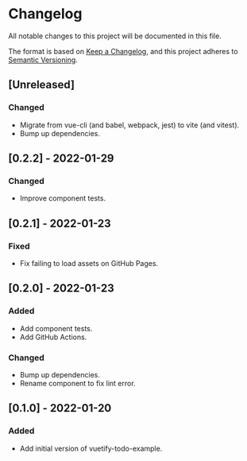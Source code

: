 # Changelog

All notable changes to this project will be documented in this file.

The format is based on [Keep a Changelog](https://keepachangelog.com/en/1.0.0/),
and this project adheres to [Semantic Versioning](https://semver.org/spec/v2.0.0.html).

## [Unreleased]

### Changed

- Migrate from vue-cli (and babel, webpack, jest) to vite (and vitest).
- Bump up dependencies.

## [0.2.2] - 2022-01-29

### Changed

- Improve component tests.

## [0.2.1] - 2022-01-23

### Fixed

- Fix failing to load assets on GitHub Pages.

## [0.2.0] - 2022-01-23

### Added

- Add component tests.
- Add GitHub Actions.

### Changed

- Bump up dependencies.
- Rename component to fix lint error.

## [0.1.0] - 2022-01-20

### Added

- Add initial version of vuetify-todo-example.

